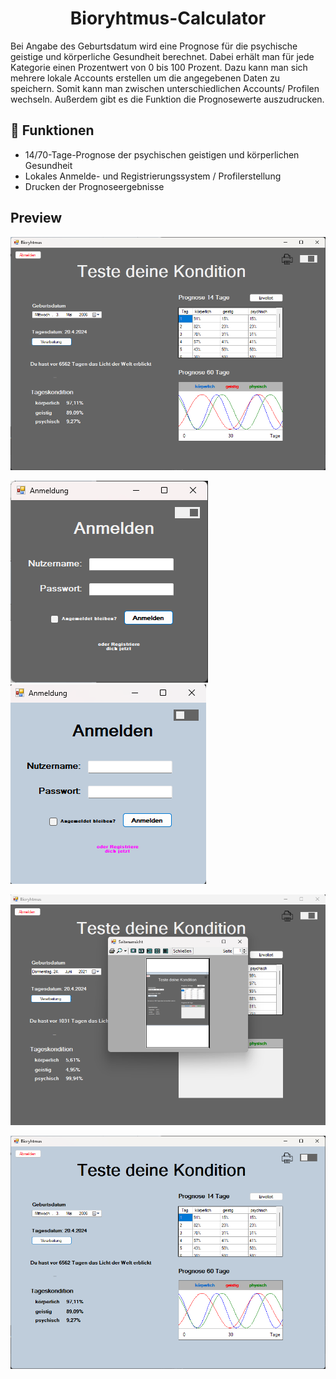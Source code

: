 <h1 align="center" id="title">Bioryhtmus-Calculator</h1>

<p id="description">Bei Angabe des Geburtsdatum wird eine Prognose für die psychische geistige und körperliche Gesundheit berechnet. Dabei erhält man für jede Kategorie einen Prozentwert von 0 bis 100 Prozent. Dazu kann man sich mehrere lokale Accounts erstellen um die angegebenen Daten zu speichern. Somit kann man zwischen unterschiedlichen Accounts/ Profilen wechseln. Außerdem gibt es die Funktion die Prognosewerte auszudrucken.</p>

<h2>🧐 Funktionen</h2>

*   14/70-Tage-Prognose der psychischen geistigen und körperlichen Gesundheit
*   Lokales Anmelde- und Registrierungssystem / Profilerstellung
*   Drucken der Prognoseergebnisse

<h2>Preview</h2>

![App Screenshot](./PreviewImages/Homepage-Dark-Mode.png)

![App Screenshot](./PreviewImages/Anmeldeseite-Dark-Mode.png)
![App Screenshot](./PreviewImages/Anmeldeseite-White-Mode.png)

![App Screenshot](./PreviewImages/Druck-Feature.png)

![App Screenshot](./PreviewImages/Homepage-White-Mode.png)
